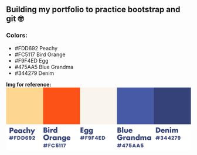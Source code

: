 ## Building my portfolio to practice bootstrap and git :nerd_face:

### Colors:
* #FDD692 Peachy
* #FC5117 Bird Orange
* #F9F4ED Egg
* #475AA5 Blue Grandma
* #344279 Denim

**Img for reference:**
![Alt text](img/colors-nobg.png)